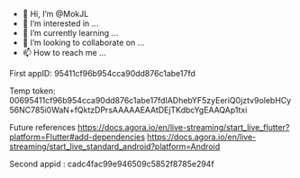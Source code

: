 - 👋 Hi, I’m @MokJL
- 👀 I’m interested in ...
- 🌱 I’m currently learning ...
- 💞️ I’m looking to collaborate on ...
- 📫 How to reach me ...

<!---
MokJL/MokJL is a ✨ special ✨ repository because its `README.md` (this file) appears on your GitHub profile.
You can click the Preview link to take a look at your changes.
--->

First
appID: 95411cf96b954cca90dd876c1abe17fd

Temp token: 
00695411cf96b954cca90dd876c1abe17fdIADhebYF5zyEeriQ0jztv9olebHCy56NC785i0WaN+fQktzDPrsAAAAAEAAtDEjTKdbcYgEAAQAp1txi

Future references
https://docs.agora.io/en/live-streaming/start_live_flutter?platform=Flutter#add-dependencies
https://docs.agora.io/en/live-streaming/start_live_standard_android?platform=Android

Second
appid : cadc4fac99e946509c5852f8785e294f
